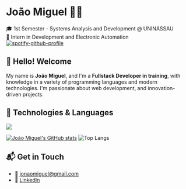# João Miguel 👨‍💻  
🎓 1st Semester - Systems Analysis and Development @ UNINASSAU  
💼 Intern in Development and Electronic Automation  
[![spotify-github-profile](https://spotify-github-profile.kittinanx.com/api/view?uid=92cicog27dlqwnujaob9pacjv&cover_image=true&theme=novatorem&show_offline=false&background_color=ffffff&interchange=false&bar_color=ffffff&bar_color_cover=false)](https://github.com/kittinan/spotify-github-profile)


## 👋 Hello! Welcome  
My name is **João Miguel**, and I'm a **Fullstack Developer in training**, with knowledge in a variety of programming languages and modern technologies. I'm passionate about web development, and innovation-driven projects.



## 🧠 Technologies & Languages
<div>
  <a href="https://skillicons.dev">
    <img src="https://skillicons.dev/icons?i=js,ts,nodejs,react,nextjs,html,tailwind,css,java,spring,postgres,c,cpp,linux,git&theme=dark&perline=5" />
  </a>
</div>

[![João Miguel's GitHub stats](https://github-readme-stats.vercel.app/api?username=jmfs12)](https://github.com/jmfs12/github-readme-stats)
![Top Langs](https://github-readme-stats.vercel.app/api/top-langs/?username=jmfs12&layout=compact)

## 📬 Get in Touch

- 📧 jonaomiguel@gmail.com  
- 💼 [LinkedIn](https://www.linkedin.com/in/jmf-souza)  
